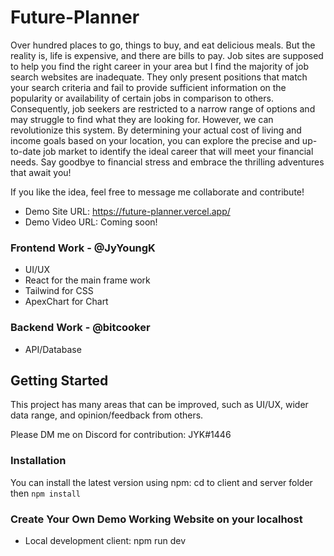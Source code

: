 # Future-Planner

Over hundred places to go, things to buy, and eat delicious meals. But the reality is, life is expensive, and there are bills to pay. Job sites are supposed to help you find the right career in your area but I find the majority of job search websites are inadequate. They only present positions that match your search criteria and fail to provide sufficient information on the popularity or availability of certain jobs in comparison to others. Consequently, job seekers are restricted to a narrow range of options and may struggle to find what they are looking for. However, we can revolutionize this system. By determining your actual cost of living and income goals based on your location, you can explore the precise and up-to-date job market to identify the ideal career that will meet your financial needs. Say goodbye to financial stress and embrace the thrilling adventures that await you!

If you like the idea, feel free to message me collaborate and contribute!

- Demo Site URL: https://future-planner.vercel.app/
- Demo Video URL: Coming soon!

### Frontend Work - @JyYoungK
- UI/UX 
- React for the main frame work
- Tailwind for CSS
- ApexChart for Chart

### Backend Work - @bitcooker
- API/Database


## Getting Started

This project has many areas that can be improved, such as UI/UX, wider data range, and opinion/feedback from others.

Please DM me on Discord for contribution: JYK#1446

### Installation

You can install the latest version using npm:
cd to client and server folder then
`npm install`

### Create Your Own Demo Working Website on your localhost

- Local development client:
  npm run dev
